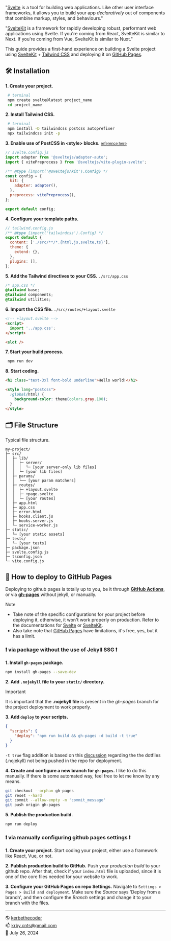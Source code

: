 <!-- <img|title here> -->
<!-- shield.io, 'project built with' -->

"[Svelte](https://svelte.dev/) is a tool for building web applications. Like other user interface frameworks, it allows you to build your app _declaratively_ out of components that combine markup, styles, and behaviours."

"[SvelteKit](https://kit.svelte.dev/) is a framework for rapidly developing robust, performant web applications using Svelte. If you're coming from React, SvelteKit is similar to Next. If you're coming from Vue, SvelteKit is similar to Nuxt."

This guide provides a first-hand experience on building a Svelte project using [SvelteKit](https://kit.svelte.dev/docs/introduction) + [Tailwind CSS](https://tailwindcss.com/docs/guides/sveltekit) and deploying it on [GitHub Pages](https://pages.github.com/).

## 🛠️ Installation

**1. Create your project.**

```bash
 # terminal
 npm create svelte@latest project_name
 cd project_name
```

**2. Install Tailwind CSS.**

```bash
 # terminal
 npm install -D tailwindcss postcss autoprefixer
 npx tailwindcss init -p
```

**3. Enable use of PostCSS in \<style> blocks.** <small>[reference here](https://tailwindcss.com/docs/guides/sveltekit)</small>

```js
// svelte.config.js
import adapter from '@sveltejs/adapter-auto';
import { vitePreprocess } from '@sveltejs/vite-plugin-svelte';

/** @type {import('@sveltejs/kit').Config} */
const config = {
  kit: {
    adapter: adapter(),
  },
  preprocess: vitePreprocess(),
};

export default config;
```

**4. Configure your template paths.**

```js
// tailwind.config.js
/** @type {import('tailwindcss').Config} */
export default {
  content: ['./src/**/*.{html,js,svelte,ts}'],
  theme: {
    extend: {},
  },
  plugins: [],
};
```

**5. Add the Tailwind directives to your CSS.** `./src/app.css`

```css
/* app.css */
@tailwind base;
@tailwind components;
@tailwind utilities;
```

**6. Import the CSS file.** `./src/routes/+layout.svelte`

```html
<!-- +layout.svelte -->
<script>
  import '../app.css';
</script>

<slot />
```

**7. Start your build process.**

```bash
 npm run dev
```

**8. Start coding.**

```html
<h1 class="text-3xl font-bold underline">Hello world!</h1>

<style lang="postcss">
  :global(html) {
    background-color: theme(colors.gray.100);
  }
</style>
```

## 🗂️ File Structure

Typical file structure.

```
my-project/
├─ src/
│  ├─ lib/
│  │  ├─ server/
│  │  │  └─ [your server-only lib files]
│  │  └─ [your lib files]
│  ├─ params/
│  │  └── [your param matchers]
│  ├─ routes/
│  │  ├─ +layout.svelte
│  │  ├─ +page.svelte
│  │  └─ [your routes]
│  ├─ app.html
│  ├─ app.css
│  ├─ error.html
│  ├─ hooks.client.js
│  ├─ hooks.server.js
│  └─ service-worker.js
├─ static/
│  └─ [your static assets]
├─ tests/
│  └─ [your tests]
├─ package.json
├─ svelte.config.js
├─ tsconfig.json
└─ vite.config.js
```

## 🛫 How to deploy to GitHub Pages

Deploying to github pages is totally up to you, be it through **[GitHub Actions](https://docs.github.com/en/actions/deployment/about-deployments/deploying-with-github-actions)**, or via **[gh-pages](https://www.npmjs.com/package/gh-pages)** without jekyll, or manually.

> [!NOTE]
>
> - Take note of the specific configurations for your project before deploying it, otherwise, it won't work properly on production. Refer to the documentations for [Svelte](https://svelte.dev/docs/introduction) or [SvelteKit](https://kit.svelte.dev/docs/introduction).
> - Also take note that [GitHub Pages](https://pages.github.com/) have limitations, it's free, yes, but it has a limit.

### ❗ via package without the use of Jekyll SSG ❗

**1. Install `gh-pages` package.**

```bash
npm install gh-pages --save-dev
```

**2. Add `.nojekyll` file to your `static/` directory.**

> [!IMPORTANT]  
> It is important that the **.nojekyll file** is present in the _gh-pages_ branch for the project deployment to work properly.

**3. Add `deploy` to your scripts.**

```json
{
  "scripts": {
    "deploy": "npm run build && gh-pages -d build -t true"
  }
}
```

`-t true` flag addition is based on this [discussion](https://github.com/tschaub/gh-pages/issues/315) regarding the the dotfiles (.nojekyll) not being pushed in the repo for deployment.

**4. Create and configure a new branch for `gh-pages`.**
I like to do this manually. If there is some automated way, feel free to let me know by any means.

```bash
git checkout --orphan gh-pages
git reset --hard
git commit --allow-empty -m 'commit_message'
git push origin gh-pages
```

**5. Publish the production build.**

```bash
npm run deploy
```

### ❗ via manually configuring github pages settings ❗

**1. Create your project.**
Start coding your project, either use a framework like React, Vue, or not.

**2. Publish production build to GitHub.**
Push your _production build_ to your github repo. After that, check if your `index.html` file is uploaded, since it is one of the core files needed for your website to work.

**3. Configure your GitHub Pages on repo Settings.**
Navigate to `Settings > Pages > Build and deployment`. Make sure the _Source_ says 'Deploy from a branch', and then configure the _Branch_ settings and change it to your branch with the files.

---

🌎 [kerbethecoder](https://kerbethecoder.com/)  
📫 krby.cnts@gmail.com  
📌 July 26, 2024
